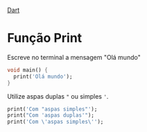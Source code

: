 [Dart](https://github.com/leofds/flutter-class/blob/master/dart/README.md)

# Função Print 

Escreve no terminal a mensagem "Olá mundo"

```dart
void main() {
  print('Olá mundo');
}
```

Utilize aspas duplas `"` ou simples `'`.

```dart
print('Com "aspas simples"');
print("Com 'aspas duplas'");
print('Com \'aspas simples\'');
```
